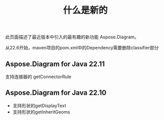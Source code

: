 ﻿---
title: 什么是新的
linktitle: 什么是新的
type: docs
weight: 5
url: /zh/java/whatsnew/
description: Aspose.Diagram for Java 每天扩展和增强。在此页面上，您可以了解该产品的巨大且最有趣的功能
---
此页面描述了最近版本中引入的最有趣的新功能 Aspose.Diagram。

从22.6开始，maven项目的pom.xml中的Dependency需要删除classifier部分

## Aspose.Diagram for Java 22.11

支持连接器的 getConnectorRule

## Aspose.Diagram for Java 22.10

* 支持形状的getDisplayText
* 支持形状的getInheritGeoms


